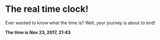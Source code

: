 # The real time clock!

Ever wanted to know what the time is? Well, your journey is about to end!

**The time is Nov 23, 2017, 21:43**